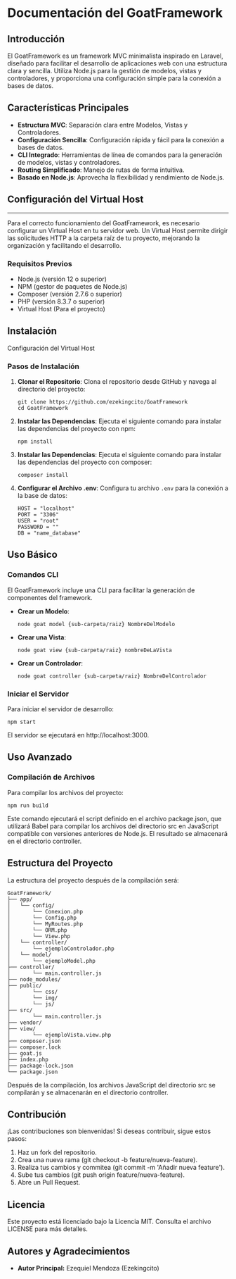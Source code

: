 # Documentación del GoatFramework

Introducción
------------

El GoatFramework es un framework MVC minimalista inspirado en Laravel, diseñado para facilitar el desarrollo de aplicaciones web con una estructura clara y sencilla. Utiliza Node.js para la gestión de modelos, vistas y controladores, y proporciona una configuración simple para la conexión a bases de datos.

Características Principales
---------------------------

-   **Estructura MVC**: Separación clara entre Modelos, Vistas y Controladores.
-   **Configuración Sencilla**: Configuración rápida y fácil para la conexión a bases de datos.
-   **CLI Integrado**: Herramientas de línea de comandos para la generación de modelos, vistas y controladores.
-   **Routing Simplificado**: Manejo de rutas de forma intuitiva.
-   **Basado en Node.js**: Aprovecha la flexibilidad y rendimiento de Node.js.

## Configuración del Virtual Host
-----------
Para el correcto funcionamiento del GoatFramework, es necesario configurar un Virtual Host en tu servidor web. Un Virtual Host permite dirigir las solicitudes HTTP a la carpeta raíz de tu proyecto, mejorando la organización y facilitando el desarrollo.

### Requisitos Previos

-   Node.js (versión 12 o superior)
-   NPM (gestor de paquetes de Node.js)
-   Composer (versión 2.7.6 o superior)
-   PHP (versión 8.3.7 o superior)
-   Virtual Host (Para el proyecto)

Instalación
-----------
Configuración del Virtual Host

### Pasos de Instalación

1.  **Clonar el Repositorio**: Clona el repositorio desde GitHub y navega al directorio del proyecto:

    ```plaintext
    git clone https://github.com/ezekingcito/GoatFramework
    cd GoatFramework
    ```

2.  **Instalar las Dependencias**: Ejecuta el siguiente comando para instalar las dependencias del proyecto con npm:

    ```plaintext
    npm install
    ```

3.  **Instalar las Dependencias**: Ejecuta el siguiente comando para instalar las dependencias del proyecto con composer:

    ```plaintext
    composer install
    ```

4.  **Configurar el Archivo .env**: Configura tu archivo `.env` para la conexión a la base de datos:

    ```plaintext
    HOST = "localhost"
    PORT = "3306"
    USER = "root"
    PASSWORD = ""
    DB = "name_database"
    ```

Uso Básico
----------

### Comandos CLI

El GoatFramework incluye una CLI para facilitar la generación de componentes del framework.

-   **Crear un Modelo**:

    ```plaintext
    node goat model {sub-carpeta/raiz} NombreDelModelo
    ```

-   **Crear una Vista**:

    ```plaintext
    node goat view {sub-carpeta/raiz} nombreDeLaVista
    ```

-   **Crear un Controlador**:

    ```plaintext
    node goat controller {sub-carpeta/raiz} NombreDelControlador
    ```

### Iniciar el Servidor

Para iniciar el servidor de desarrollo:

```plaintext
npm start
```

El servidor se ejecutará en http://localhost:3000.

## Uso Avanzado

### Compilación de Archivos

Para compilar los archivos del proyecto:
```
npm run build   
```


Este comando ejecutará el script definido en el archivo package.json, que utilizará Babel para compilar los archivos del directorio src en JavaScript compatible con versiones anteriores de Node.js. El resultado se almacenará en el directorio controller.

## Estructura del Proyecto
La estructura del proyecto después de la compilación será:
```
GoatFramework/
├── app/
│   └── config/
│       └── Conexion.php
│       └── Config.php
│       └── MyRoutes.php
│       └── ORM.php
│       └── View.php
│   └── controller/
│       └── ejemploControlador.php
│   └── model/
│       └── ejemploModel.php
├── controller/
│       └── main.controller.js
├── node_modules/
├── public/
│       └── css/
│       └── img/
│       └── js/
├── src/
│       └── main.controller.js
├── vendor/
├── view/
│       └── ejemploVista.view.php
├── composer.json
├── composer.lock
├── goat.js
├── index.php
├── package-lock.json
└── package.json
```
Después de la compilación, los archivos JavaScript del directorio src se compilarán y se almacenarán en el directorio controller.
## Contribución
¡Las contribuciones son bienvenidas! Si deseas contribuir, sigue estos pasos:

1. Haz un fork del repositorio.
2. Crea una nueva rama (git checkout -b feature/nueva-feature).
3. Realiza tus cambios y commitea (git commit -m 'Añadir nueva feature').
4. Sube tus cambios (git push origin feature/nueva-feature).
5. Abre un Pull Request.
## Licencia
Este proyecto está licenciado bajo la Licencia MIT. Consulta el archivo LICENSE para más detalles.
## Autores y Agradecimientos
-   **Autor Principal:** Ezequiel Mendoza (Ezekingcito)